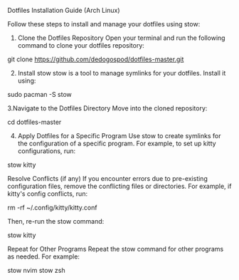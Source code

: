 Dotfiles Installation Guide (Arch Linux)

Follow these steps to install and manage your dotfiles using stow:

1. Clone the Dotfiles Repository
Open your terminal and run the following command to clone your dotfiles repository:

git clone https://github.com/dedogospod/dotfiles-master.git

2. Install stow
stow is a tool to manage symlinks for your dotfiles. Install it using:

sudo pacman -S stow

3.Navigate to the Dotfiles Directory
Move into the cloned repository:

cd dotfiles-master

4. Apply Dotfiles for a Specific Program
Use stow to create symlinks for the configuration of a specific program. For example, to set up kitty configurations, run:

stow kitty

Resolve Conflicts (if any)
If you encounter errors due to pre-existing configuration files, remove the conflicting files or directories. For example, if kitty's config conflicts, run:

rm -rf ~/.config/kitty/kitty.conf

Then, re-run the stow command:

stow kitty

Repeat for Other Programs
Repeat the stow command for other programs as needed. For example:

stow nvim
stow zsh
